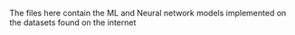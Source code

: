 The files here contain the ML and Neural network models implemented on the datasets found on the internet
